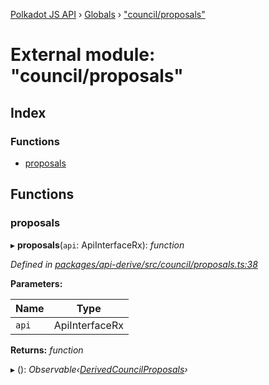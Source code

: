 [Polkadot JS API](../README.md) › [Globals](../globals.md) › ["council/proposals"](_council_proposals_.md)

# External module: "council/proposals"

## Index

### Functions

* [proposals](_council_proposals_.md#proposals)

## Functions

###  proposals

▸ **proposals**(`api`: ApiInterfaceRx): *function*

*Defined in [packages/api-derive/src/council/proposals.ts:38](https://github.com/polkadot-js/api/blob/0d2896630/packages/api-derive/src/council/proposals.ts#L38)*

**Parameters:**

Name | Type |
------ | ------ |
`api` | ApiInterfaceRx |

**Returns:** *function*

▸ (): *Observable‹[DerivedCouncilProposals](_types_.md#derivedcouncilproposals)›*
